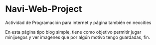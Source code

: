 # Navi-Web-Project
Actividad de Programación para internet y página también en neocities
En esta página tipo blog simple, tiene como objetivo permitir jugar minijuegos y ver imagenes que por algún motivo tengo guardadas, fin.
